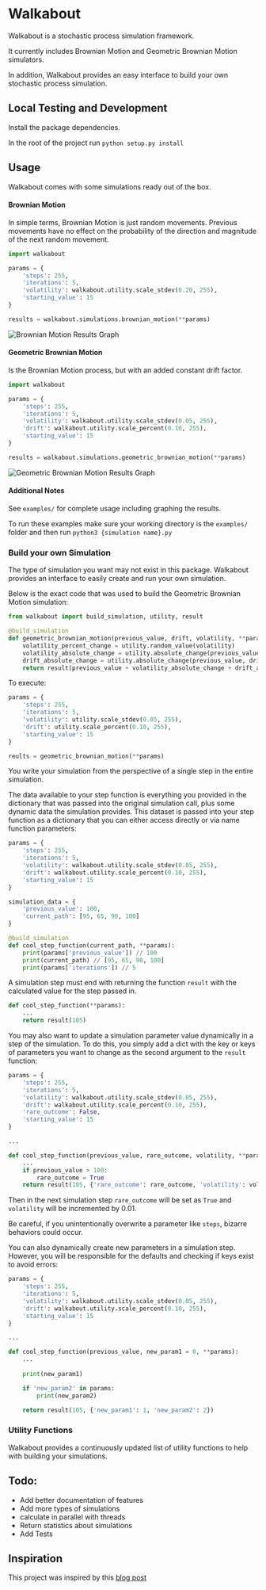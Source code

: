 # Walkabout #

Walkabout is a stochastic process simulation framework.

It currently includes Brownian Motion and Geometric Brownian Motion simulators.

In addition, Walkabout provides an easy interface to build your own stochastic process simulation.

## Local Testing and Development

Install the package dependencies.

In the root of the project run `python setup.py install`

## Usage

Walkabout comes with some simulations ready out of the box.

#### Brownian Motion ####

In simple terms, Brownian Motion is just random movements. Previous movements have no effect on the probability of the direction and magnitude of the next random movement.

```python
import walkabout

params = {
    'steps': 255,
    'iterations': 5,
    'volatility': walkabout.utility.scale_stdev(0.20, 255),
    'starting_value': 15
}

results = walkabout.simulations.brownian_motion(**params)
```
![Brownian Motion Results Graph](https://raw.githubusercontent.com/Mikejonesab12/walkabout/master/examples/images/brownian-motion-results.png)

#### Geometric Brownian Motion ####

Is the Brownian Motion process, but with an added constant drift factor.

```python
import walkabout

params = {
    'steps': 255,
    'iterations': 5,
    'volatility': walkabout.utility.scale_stdev(0.05, 255),
    'drift': walkabout.utility.scale_percent(0.10, 255),
    'starting_value': 15
}

results = walkabout.simulations.geometric_brownian_motion(**params)
```

![Geometric Brownian Motion Results Graph](https://raw.githubusercontent.com/Mikejonesab12/walkabout/master/examples/images/geometric-brownian-motion-results.png)

#### Additional Notes ####

See `examples/` for complete usage including graphing the results.

To run these examples make sure your working directory is the `examples/` folder and then run `python3 {simulation name}.py` 

### Build your own Simulation

The type of simulation you want may not exist in this package. Walkabout provides an interface to easily create and run your own simulation.

Below is the exact code that was used to build the Geometric Brownian Motion simulation:

```python
from walkabout import build_simulation, utility, result

@build_simulation
def geometric_brownian_motion(previous_value, drift, volatility, **params):
    volatility_percent_change = utility.random_value(volatility)
    volatility_absolute_change = utility.absolute_change(previous_value, volatility_percent_change)
    drift_absolute_change = utility.absolute_change(previous_value, drift)
    return result(previous_value + volatility_absolute_change + drift_absolute_change)
```

To execute:

```python
params = {
    'steps': 255,
    'iterations': 5,
    'volatility': utility.scale_stdev(0.05, 255),
    'drift': utility.scale_percent(0.10, 255),
    'starting_value': 15
}

reults = geometric_brownian_motion(**params)
```

You write your simulation from the perspective of a single step in the entire simulation.

The data available to your step function is everything you provided in the dictionary that was passed into the original simulation call, plus some dynamic data the simulation provides. This dataset is passed into your step function as a dictionary that you can either access directly or via name function parameters:

```python
params = {
    'steps': 255,
    'iterations': 5,
    'volatility': walkabout.utility.scale_stdev(0.05, 255),
    'drift': walkabout.utility.scale_percent(0.10, 255),
    'starting_value': 15
}

simulation_data = {
    'previous_value': 100,
    'current_path': [95, 65, 90, 100]
}

@build_simulation
def cool_step_function(current_path, **params):
    print(params['previous_value']) // 100
    print(current_path) // [95, 65, 90, 100]
    print(params['iterations']) // 5
```

A simulation step must end with returning the function `result` with the calculated value for the step passed in.

```python
def cool_step_function(**params):
    ...
    return result(105)
```

You may also want to update a simulation parameter value dynamically in a step of the simulation. To do this, you simply add a dict with the key or keys of parameters you want to change as the second argument to the `result` function:

```python
params = {
    'steps': 255,
    'iterations': 5,
    'volatility': walkabout.utility.scale_stdev(0.05, 255),
    'drift': walkabout.utility.scale_percent(0.10, 255),
    'rare_outcome': False,
    'starting_value': 15
}

...

def cool_step_function(previous_value, rare_outcome, volatility, **params):
    ...
    if previous_value > 100:
        rare_outcome = True
    return result(105, {'rare_outcome': rare_outcome, 'volatility': volatility + 0.01})
```

Then in the next simulation step `rare_outcome` will be set as `True` and `volatility` will be incremented by 0.01.

Be careful, if you unintentionally overwrite a parameter like `steps`, bizarre behaviors could occur.

You can also dynamically create new parameters in a simulation step. However, you will be responsible for the defaults and checking if keys exist to avoid errors:

```python
params = {
    'steps': 255,
    'iterations': 5,
    'volatility': walkabout.utility.scale_stdev(0.05, 255),
    'drift': walkabout.utility.scale_percent(0.10, 255),
    'starting_value': 15
}

...

def cool_step_function(previous_value, new_param1 = 0, **params):
    ...
    
    print(new_param1)

    if 'new_param2' in params:
        print(new_param2)

    return result(105, {'new_param1': 1, 'new_param2': 2})
```

### Utility Functions

Walkabout provides a continuously updated list of utility functions to help with building your simulations.



## Todo:

* Add better documentation of features
* Add more types of simulations
* calculate in parallel with threads
* Return statistics about simulations
* Add Tests

## Inspiration

This project was inspired by this [blog post](http://www.turingfinance.com/random-walks-down-wall-street-stochastic-processes-in-python/)
